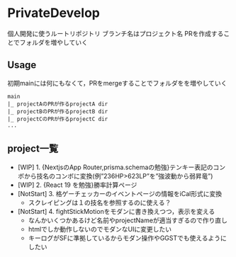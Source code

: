 # PrivateDevelop
個人開発に使うルートリポジトリ
ブランチ名はプロジェクト名
PRを作成することでフォルダを増やしていく

## Usage
初期mainには何にもなくて，PRをmergeすることでフォルダをを増やしていく
```
main
|_ projectAのPRが作るprojectA dir
|_ projectBのPRが作るprojectB dir
|_ projectCのPRが作るprojectC dir
...
```

## project一覧

- [WIP] 1. {NextjsのApp Router,prisma.schemaの勉強}テンキー表記のコンボから技名のコンボに変換(例”236HP>623LP”を”強波動から弱昇竜”)
- [WIP] 2. {React 19 を勉強}勝率計算ページ
- [NotStart] 3. 格ゲーチェッカーのイベントページの情報をiCal形式に変換
  - スクレイピングは１の技名を参照するのに使える？
- [NotStart] 4. fightStickMotionをモダンに書き換えつつ，表示を変える
  - なんかいくつかあるけど名前やprojectNameが適当すぎるので作り直し
  - htmlでしか動作しないのでモダンなUIに変更したい
  - キーログがSFに準拠しているからモダン操作やGGSTでも使えるようにしたい 
